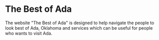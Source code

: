 # The Best of Ada
The website "The Best of Ada" is designed to help navigate the people to look best of Ada, Oklahoma and services which can be useful for people who wants to visit Ada. 
